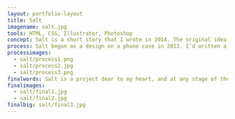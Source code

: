 ```yaml
---
layout: portfolio-layout
title: Salt
imagename: salt.jpg
tools: HTML, CSS, Illustrator, Photoshop
concept: Salt is a short story that I wrote in 2014. The original idea came from an illustration I’d done a year earlier, and it came to life after a difficult time in my life came to an end. The story itself has a personal moral, and the project itself helped me come to terms with the situation. The moral of Salt is that there isn’t always an answer for why something happens, and even if the perpetrator promises an answer, it’s not one that will help heal the damage that has been done. The story itself is a very literal take on it, but it was a way to help figure out that what had happened didn’t need a solution; in fact the solution was to walk away.
process: Salt began as a design on a phone case in 2013. I’d written a short rationale about it, and from there the idea grew. When I had to design a website, the process of writing, finding an art style, and coding it came together to become an interactive website. Salt was very personal, so trying to distance myself with creating otherworldly persons helped to create a world where I could write about my experience in abstract terms. The art became very rigid and geometric, is doted throughout the site. Later I decided to redo the original art, and pained both pieces in Photoshop.
processimages:
  - salt/process1.png
  - salt/process2.jpg
  - salt/process3.png
finalwords: Salt is a project dear to my heart, and at any stage of the game, stayed with me. Salt inspired me to write more fiction, to create more art, and helped me recover and move on from an experience. I hope you enjoy reading Salt as much as I enjoyed creating this series.
finalimages:
  - salt/final1.jpg
  - salt/final2.jpg
finalbig: salt/final3.jpg
---
```

